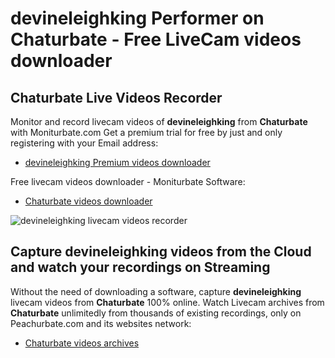 # devineleighking Performer on Chaturbate - Free LiveCam videos downloader

## Chaturbate Live Videos Recorder

Monitor and record livecam videos of **devineleighking** from **Chaturbate** with Moniturbate.com
Get a premium trial for free by just and only registering with your Email address:
* [devineleighking Premium videos downloader](https://moniturbate.com/request-demo-licence-key.html)

Free livecam videos downloader - Moniturbate Software:
* [Chaturbate videos downloader](https://moniturbate.com/moniturbate-download-software.html)

![devineleighking livecam videos recorder](https://peachurnet.com/templates/moniturbate-software.png)


## Capture devineleighking videos from the Cloud and watch your recordings on Streaming

Without the need of downloading a software, capture **devineleighking** livecam videos from **Chaturbate** 100% online.
Watch Livecam archives from **Chaturbate** unlimitedly from thousands of existing recordings, only on Peachurbate.com and its websites network:
* [Chaturbate videos archives](https://peachurnet.com/)